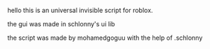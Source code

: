 hello this is an universal invisible script for roblox.

the gui was made in schlonny's ui lib

the script was made by mohamedgoguu with the help of .schlonny

